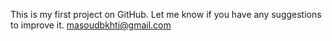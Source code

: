 This is my first project on GitHub. Let me know if you have any suggestions to improve it.
masoudbkhti@gmail.com
